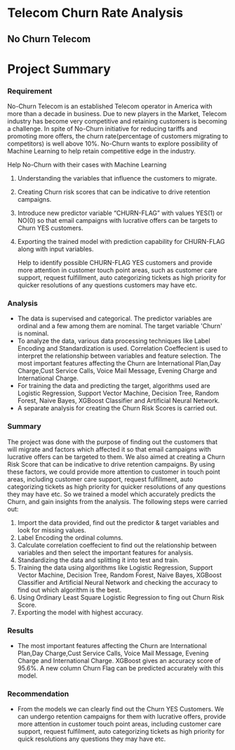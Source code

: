 # Telecom Churn Rate Analysis
## No Churn Telecom

# Project Summary

### Requirement
   No-Churn Telecom is an established Telecom operator in America with more than a decade in business. Due to new players in the Market, Telecom industry has become very competitive and retaining customers is becoming a challenge.
   In spite of No-Churn initiative for reducing tariffs and promoting more offers, the churn rate(percentage of customers migrating to competitors) is well above 10%.
   No-Churn wants to explore possibility of Machine Learning to help retain competitive edge in the industry.
    
  Help No-Churn with their cases with Machine Learning
1. Understanding the variables that influence the customers to migrate.
2. Creating Churn risk scores that can be indicative to drive retention campaigns.
3. Introduce new predictor variable “CHURN-FLAG” with values YES(1) or NO(0) so that email campaigns with lucrative offers can be targets to Churn YES customers.
4. Exporting the trained model with prediction capability for CHURN-FLAG along with input variables.
           
   Help to identify possible CHURN-FLAG YES customers and provide more attention in customer touch point areas, such as customer care support, request fulfillment, auto categorizing tickets as high priority for quicker resolutions of any questions customers may have etc.
       
### Analysis
- The data is supervised and categorical. The predictor variables are ordinal and a few among them are nominal. The target variable 'Churn' is nominal.
- To analyze the data, various data processing techniques like Label Encoding and Standardization is used. Correlation Coeffecient is used to interpret the relationship between variables and feature selection. The most important features affecting the Churn are International Plan,Day Charge,Cust Service Calls, Voice Mail Message, Evening Charge and International Charge. 
- For training the data and predicting the target, algorithms used are Logistic Regression, Support Vector Machine, Decision Tree, Random Forest, Naive Bayes, XGBoost Classifier and Artificial Neural Network. 
- A separate analysis for creating the Churn Risk Scores is carried out.

### Summary
   The project was done with the purpose of finding out the customers that will migrate and factors which affected it so that email campaigns with lucrative offers can be targeted to them. We also aimed at creating a Churn Risk Score that can be indicative to drive retention campaigns. By using these factors, we could provide more attention to customer in touch point areas, including customer care support, request fulfillment, auto categorizing tickets as high priority for quicker resolutions of any questions they may have etc. So we trained a model which accurately predicts the Churn, and gain insights from the analysis.
     The following steps were carried out:
1. Import the data provided, find out the predictor & target variables and look for missing values.
2. Label Encoding the ordinal columns.
3. Calculate correlation coeffecient to find out the relationship between variables and then select the important features for analysis.
4. Standardizing the data and splitting it into test and train.
5. Training the data using algorithms like Logistic Regression, Support Vector Machine, Decision Tree, Random Forest, Naive Bayes, XGBoost Classifier and Artificial Neural Network and checking the accuracy to find out which algorithm is the best.
6. Using Ordinary Least Square Logistic Regression to fing out Churn Risk Score.
7. Exporting the model with highest accuracy.

### Results
-    The most important features affecting the Churn are International Plan,Day Charge,Cust Service Calls, Voice Mail Message, Evening Charge and International Charge. XGBoost gives an accuracy score of 95.6%. A new column Churn Flag can be predicted accurately with this model.

### Recommendation
-    From the models we can clearly find out the Churn YES Customers. We can undergo retention campaigns for them with lucrative offers, provide more attention in customer touch point areas, including customer care support, request fulfilment, auto categorizing tickets as high priority for quick resolutions any questions they may have etc.
